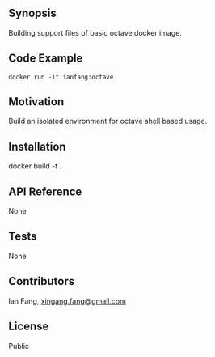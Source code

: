 ## Synopsis

Building support files of basic octave docker image.

## Code Example

```
docker run -it ianfang:octave
```

## Motivation

Build an isolated environment for octave shell based usage.

## Installation

docker build -t <tag> .

## API Reference

None

## Tests

None

## Contributors

Ian Fang, xingang.fang@gmail.com

## License

Public